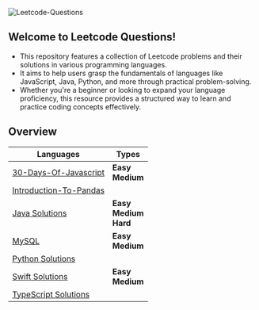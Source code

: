 ![Leetcode-Questions](https://github.com/user-attachments/assets/1e06d092-7c9a-4343-9e48-35611948c28d)

## Welcome to Leetcode Questions!

- This repository features a collection of Leetcode problems and their solutions in various programming languages. 
- It aims to help users grasp the fundamentals of languages like JavaScript, Java, Python, and more through practical problem-solving. 
- Whether you're a beginner or looking to expand your language proficiency, this resource provides a structured way to learn and practice coding concepts effectively.

## Overview

| Languages | Types |
|-----------|--------------------------------------|
| [30-Days-Of-Javascript](https://github.com/lxmn-22/Leetcode-Questions/tree/main/30-Days-Of-JavaScript) | **Easy** <br> **Medium** |
| [Introduction-To-Pandas](https://github.com/lxmn-22/Leetcode-Questions/tree/main/Introduction-To-Pandas) | |
| [Java Solutions](https://github.com/lxmn-22/Leetcode-Questions/tree/main/Java-Solutions) | **Easy** <br> **Medium** <br> **Hard** |
| [MySQL](https://github.com/lxmn-22/Leetcode-Questions/tree/main/MySQL) | **Easy** <br> **Medium** |
| [Python Solutions](https://github.com/lxmn-22/Leetcode-Questions/tree/main/Python-Solutions)| |
| [Swift Solutions](https://github.com/lxmn-22/Leetcode-Questions/tree/main/Swift-Solutions)| **Easy** <br> **Medium** |
| [TypeScript Solutions](https://github.com/lxmn-22/Leetcode-Questions/tree/main/Typescript-Solutions)| |
